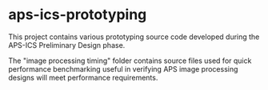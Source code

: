 # aps-ics-prototyping
This project contains various prototyping source code developed during the APS-ICS Preliminary Design phase.

The "image processing timing" folder contains source files used for quick performance benchmarking useful in verifying APS image processing designs will meet performance requirements.
